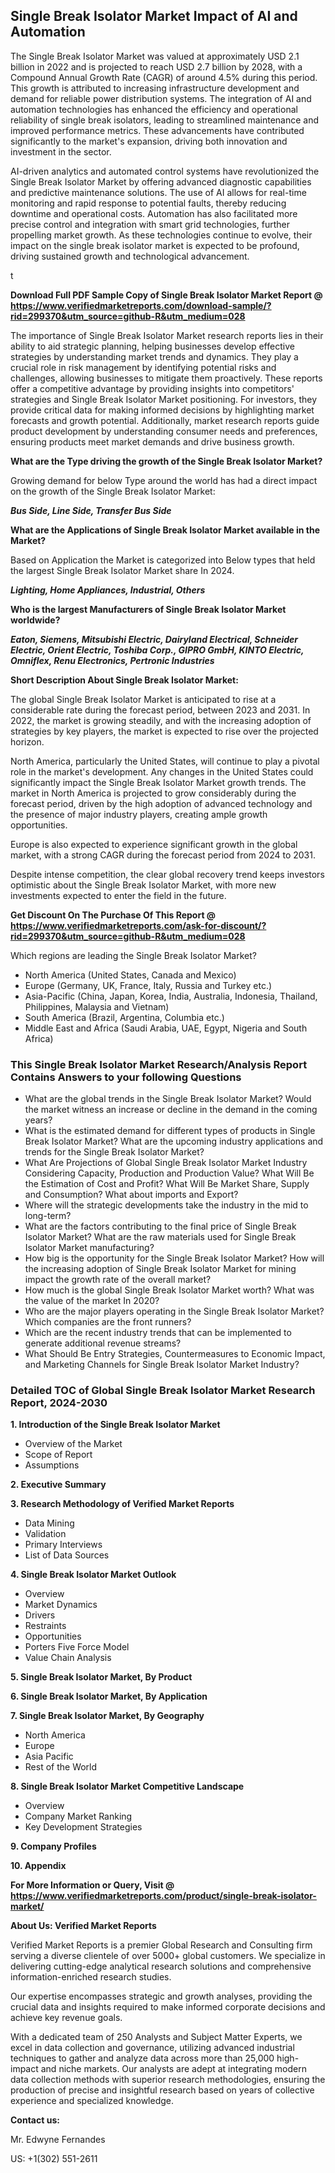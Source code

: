 <h2>Single Break Isolator Market Impact of AI and Automation</h2><p>The Single Break Isolator Market was valued at approximately USD 2.1 billion in 2022 and is projected to reach USD 2.7 billion by 2028, with a Compound Annual Growth Rate (CAGR) of around 4.5% during this period. This growth is attributed to increasing infrastructure development and demand for reliable power distribution systems. The integration of AI and automation technologies has enhanced the efficiency and operational reliability of single break isolators, leading to streamlined maintenance and improved performance metrics. These advancements have contributed significantly to the market's expansion, driving both innovation and investment in the sector.</p><p>AI-driven analytics and automated control systems have revolutionized the Single Break Isolator Market by offering advanced diagnostic capabilities and predictive maintenance solutions. The use of AI allows for real-time monitoring and rapid response to potential faults, thereby reducing downtime and operational costs. Automation has also facilitated more precise control and integration with smart grid technologies, further propelling market growth. As these technologies continue to evolve, their impact on the single break isolator market is expected to be profound, driving sustained growth and technological advancement.</p>t</p><p id="" class=""><strong>Download Full PDF Sample Copy of Single Break Isolator Market Report @ <a href="https://www.verifiedmarketreports.com/download-sample/?rid=299370&utm_source=github-R&utm_medium=028" target="_blank">https://www.verifiedmarketreports.com/download-sample/?rid=299370&utm_source=github-R&utm_medium=028</a></strong></p><p>The importance of&nbsp;Single Break Isolator Market research reports lies in their ability to aid strategic planning, helping businesses develop effective strategies by understanding market trends and dynamics. They play a crucial role in risk management by identifying potential risks and challenges, allowing businesses to mitigate them proactively. These reports offer a competitive advantage by providing insights into competitors' strategies and Single Break Isolator Market positioning. For investors, they provide critical data for making informed decisions by highlighting market forecasts and growth potential. Additionally, market research reports guide product development by understanding consumer needs and preferences, ensuring products meet market demands and drive business growth.</p><p><strong>What are the&nbsp;Type driving the growth of the Single Break Isolator Market?</strong></p><p id="" class="">Growing demand for below Type around the world has had a direct impact on the growth of the Single Break Isolator Market:</p><em><strong>Bus Side, Line Side, Transfer Bus Side</strong></em></p><strong>What are the&nbsp;Applications&nbsp;of Single Break Isolator Market available in the Market?</strong></p><p id="" class="">Based on Application the Market is categorized into Below types that held the largest Single Break Isolator Market share In 2024.</p><em><strong>Lighting, Home Appliances, Industrial, Others</strong></em></p><strong>Who is the largest Manufacturers of Single Break Isolator Market worldwide?</strong></p><p><em><strong>Eaton, Siemens, Mitsubishi Electric, Dairyland Electrical, Schneider Electric, Orient Electric, Toshiba Corp., GIPRO GmbH, KINTO Electric, Omniflex, Renu Electronics, Pertronic Industries</strong></em></p><p id="" class=""><strong>Short Description About Single Break Isolator Market:</strong></p><p>The global Single Break Isolator Market is anticipated to rise at a considerable rate during the forecast period, between 2023 and 2031. In 2022, the market is growing steadily, and with the increasing adoption of strategies by key players, the market is expected to rise over the projected horizon.</p><p>North America, particularly the United States, will continue to play a pivotal role in the market's development. Any changes in the United States could significantly impact the Single Break Isolator Market growth trends. The market in North America is projected to grow considerably during the forecast period, driven by the high adoption of advanced technology and the presence of major industry players, creating ample growth opportunities.</p><p>Europe is also expected to experience significant growth in the global market, with a strong CAGR during the forecast period from 2024 to 2031.</p><p>Despite intense competition, the clear global recovery trend keeps investors optimistic about the Single Break Isolator Market, with more new investments expected to enter the field in the future.</p><p id="" class=""><strong>Get Discount On The Purchase Of This Report @ <a href="https://www.verifiedmarketreports.com/ask-for-discount/?rid=299370&utm_source=github-R&utm_medium=028" target="_blank">https://www.verifiedmarketreports.com/ask-for-discount/?rid=299370&utm_source=github-R&utm_medium=028</a></strong></p>Which regions are leading the Single Break Isolator Market?</p><ul><li>North America (United States, Canada and Mexico)</li><li>Europe (Germany, UK, France, Italy, Russia and Turkey etc.)</li><li>Asia-Pacific (China, Japan, Korea, India, Australia, Indonesia, Thailand, Philippines, Malaysia and Vietnam)</li><li>South America (Brazil, Argentina, Columbia etc.)</li><li>Middle East and Africa (Saudi Arabia, UAE, Egypt, Nigeria and South Africa)</li></ul><h3 id="" class="">This Single Break Isolator Market Research/Analysis Report Contains Answers to your following Questions</h3><ul><li>What are the global trends in the Single Break Isolator Market? Would the market witness an increase or decline in the demand in the coming years?</li><li>What is the estimated demand for different types of products in Single Break Isolator Market? What are the upcoming industry applications and trends for the Single Break Isolator Market?</li><li>What Are Projections of Global Single Break Isolator Market Industry Considering Capacity, Production and Production Value? What Will Be the Estimation of Cost and Profit? What Will Be Market Share, Supply and Consumption? What about imports and Export?</li><li>Where will the strategic developments take the industry in the mid to long-term?</li><li>What are the factors contributing to the final price of Single Break Isolator Market? What are the raw materials used for Single Break Isolator Market manufacturing?</li><li>How big is the opportunity for the Single Break Isolator Market? How will the increasing adoption of Single Break Isolator Market for mining impact the growth rate of the overall market?</li><li>How much is the global Single Break Isolator Market worth? What was the value of the market In 2020?</li><li>Who are the major players operating in the Single Break Isolator Market? Which companies are the front runners?</li><li>Which are the recent industry trends that can be implemented to generate additional revenue streams?</li><li>What Should Be Entry Strategies, Countermeasures to Economic Impact, and Marketing Channels for Single Break Isolator Market Industry?</li></ul><h3 id="" class="">Detailed TOC of Global Single Break Isolator Market Research Report, 2024-2030</h3><p id="" class=""><strong>1. Introduction of the Single Break Isolator Market</strong></p><ul><li>Overview of the Market</li><li>Scope of Report</li><li>Assumptions</li></ul><p id="" class=""><strong>2. Executive Summary</strong></p><p id="" class=""><strong>3. Research Methodology of Verified Market Reports</strong></p><ul><li>Data Mining</li><li>Validation</li><li>Primary Interviews</li><li>List of Data Sources</li></ul><p id="" class=""><strong>4. Single Break Isolator Market Outlook</strong></p><ul><li>Overview</li><li>Market Dynamics</li><li>Drivers</li><li>Restraints</li><li>Opportunities</li><li>Porters Five Force Model</li><li>Value Chain Analysis</li></ul><p id="" class=""><strong>5. Single Break Isolator Market, By Product</strong></p><p id="" class=""><strong>6. Single Break Isolator Market, By Application</strong></p><p id="" class=""><strong>7. Single Break Isolator Market, By Geography</strong></p><ul><li>North America</li><li>Europe</li><li>Asia Pacific</li><li>Rest of the World</li></ul><p id="" class=""><strong>8. Single Break Isolator Market Competitive Landscape</strong></p><ul><li>Overview</li><li>Company Market Ranking</li><li>Key Development Strategies</li></ul><p id="" class=""><strong>9. Company Profiles</strong></p><p id="" class=""><strong>10. Appendix</strong></p><p id="" class=""><strong>For More Information or Query, Visit @ <a href="https://www.verifiedmarketreports.com/product/single-break-isolator-market/" target="_blank">https://www.verifiedmarketreports.com/product/single-break-isolator-market/</a></strong></p><p id="" class=""><strong>About Us: Verified Market Reports</strong></p><p id="" class="">Verified Market Reports is a premier Global Research and Consulting firm serving a diverse clientele of over 5000+ global customers. We specialize in delivering cutting-edge analytical research solutions and comprehensive information-enriched research studies.</p><p id="" class="">Our expertise encompasses strategic and growth analyses, providing the crucial data and insights required to make informed corporate decisions and achieve key revenue goals.</p><p id="" class="">With a dedicated team of 250 Analysts and Subject Matter Experts, we excel in data collection and governance, utilizing advanced industrial techniques to gather and analyze data across more than 25,000 high-impact and niche markets. Our analysts are adept at integrating modern data collection methods with superior research methodologies, ensuring the production of precise and insightful research based on years of collective experience and specialized knowledge.</p><p id="" class=""><strong>Contact us:</strong></p><p id="" class="">Mr. Edwyne Fernandes</p><p id="" class="">US: +1(302) 551-2611</p>